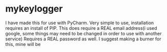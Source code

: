 # mykeylogger
I have made this for use with PyCharm. Very simple to use, installation requires an install of PIP. 
This does require a REAL email address(i used google, some things may need to be changed in order to use with another service)
Requires a REAL password as well. I suggest making a burner for this, mine will be

